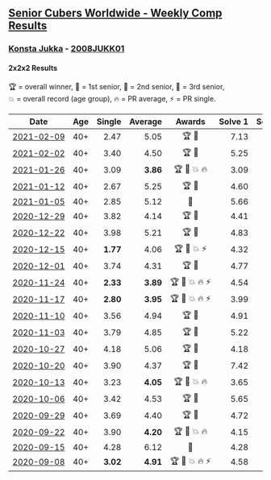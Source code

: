 <style>table {white-space: nowrap;}</style>

## [Senior Cubers Worldwide - Weekly Comp Results](/scw-comp/results/)
### [Konsta Jukka](README.md) - [2008JUKK01](https://www.worldcubeassociation.org/persons/2008JUKK01?event=222)
#### 2x2x2 Results

<span style="white-space: nowrap;">🏆 = overall winner</span>, <span style="white-space: nowrap;">🥇 = 1st senior</span>, <span style="white-space: nowrap;">🥈 = 2nd senior</span>, <span style="white-space: nowrap;">🥉 = 3rd senior</span>, <span style="white-space: nowrap;">💥 = overall record (age group)</span>, <span style="white-space: nowrap;">🔥 = PR average</span>, <span style="white-space: nowrap;">⚡ = PR single</span>.

| Date | Age | Single | Average | Awards | Solve 1 | Solve 2 | Solve 3 | Solve 4 | Solve 5 | Video |
| :--: | :--: | --: | --: | :--: | --: | --: | --: | --: | --: | :-- |
| [2021-02-09](../../results/2021-02-09/222.md) | 40+ | 2.47 | 5.05 | 🏆 🥇 | 7.13 | 4.37 | 9.39 | 3.66 | 2.47 | [Desktop](https://www.facebook.com/events/749806039307047/permalink/753823152238669) / [Mobile](https://m.facebook.com/events/749806039307047?view=permalink&id=753823152238669) |
| [2021-02-02](../../results/2021-02-02/222.md) | 40+ | 3.40 | 4.50 | 🏆 🥇 | 5.25 | 4.49 | 11.38 | 3.75 | 3.40 | [Desktop](https://www.facebook.com/events/176364004262939/permalink/180425250523481) / [Mobile](https://m.facebook.com/events/176364004262939?view=permalink&id=180425250523481) |
| [2021-01-26](../../results/2021-01-26/222.md) | 40+ | 3.09 | **3.86** | 🏆 🥇 💥 🔥 | 3.09 | 4.55 | 3.71 | 4.04 | 3.83 | [Desktop](https://www.facebook.com/events/415506712992555/permalink/418938782649348) / [Mobile](https://m.facebook.com/events/415506712992555?view=permalink&id=418938782649348) |
| [2021-01-12](../../results/2021-01-12/222.md) | 40+ | 2.67 | 5.25 | 🏆 🥇 | 4.60 | 5.55 | 7.90 | 2.67 | 5.59 | [Desktop](https://www.facebook.com/events/154842819532367/permalink/157785015904814) / [Mobile](https://m.facebook.com/events/154842819532367?view=permalink&id=157785015904814) |
| [2021-01-05](../../results/2021-01-05/222.md) | 40+ | 2.85 | 5.12 | 🥇 | 5.66 | 2.85 | 8.22 | 5.13 | 4.56 | [Desktop](https://www.facebook.com/events/237822631087555/permalink/242278007308684) / [Mobile](https://m.facebook.com/events/237822631087555?view=permalink&id=242278007308684) |
| [2020-12-29](../../results/2020-12-29/222.md) | 40+ | 3.82 | 4.14 | 🏆 🥇 | 4.41 | 22.04 | 3.82 | 4.05 | 3.97 | [Desktop](https://www.facebook.com/events/807437066779451/permalink/811397259716765) / [Mobile](https://m.facebook.com/events/807437066779451?view=permalink&id=811397259716765) |
| [2020-12-22](../../results/2020-12-22/222.md) | 40+ | 3.98 | 5.21 | 🏆 🥇 | 4.83 | 4.89 | 3.98 | 5.92 | 5.96 | [Desktop](https://www.facebook.com/events/758481858355136/permalink/762453947957927) / [Mobile](https://m.facebook.com/events/758481858355136?view=permalink&id=762453947957927) |
| [2020-12-15](../../results/2020-12-15/222.md) | 40+ | **1.77** | 4.06 | 🏆 🥇 💥 ⚡ | 4.32 | 4.86 | **1.77** | 4.44 | 3.43 | [Desktop](https://www.facebook.com/events/804969103386330/permalink/808556873027553) / [Mobile](https://m.facebook.com/events/804969103386330?view=permalink&id=808556873027553) |
| [2020-12-01](../../results/2020-12-01/222.md) | 40+ | 3.74 | 4.31 | 🏆 🥇 | 4.77 | 4.11 | 4.04 | 4.97 | 3.74 | [Desktop](https://www.facebook.com/events/456949201957439/permalink/461685664817126) / [Mobile](https://m.facebook.com/events/456949201957439?view=permalink&id=461685664817126) |
| [2020-11-24](../../results/2020-11-24/222.md) | 40+ | **2.33** | **3.89** | 🏆 🥇 💥 🔥 ⚡ | 4.54 | 3.80 | **2.33** | 3.99 | 3.87 | [Desktop](https://www.facebook.com/events/418254925863499/permalink/422877398734585) / [Mobile](https://m.facebook.com/events/418254925863499?view=permalink&id=422877398734585) |
| [2020-11-17](../../results/2020-11-17/222.md) | 40+ | **2.80** | **3.95** | 🏆 🥇 💥 🔥 ⚡ | 3.99 | **2.80** | 3.18 | 4.67 | 4.95 | [Desktop](https://www.facebook.com/events/770207250227350/permalink/774783456436396) / [Mobile](https://m.facebook.com/events/770207250227350?view=permalink&id=774783456436396) |
| [2020-11-10](../../results/2020-11-10/222.md) | 40+ | 3.56 | 4.94 | 🏆 🥇 | 4.91 | 4.32 | 5.58 | 14.98 | 3.56 | [Desktop](https://www.facebook.com/events/355672432175632/permalink/360670721675803) / [Mobile](https://m.facebook.com/events/355672432175632?view=permalink&id=360670721675803) |
| [2020-11-03](../../results/2020-11-03/222.md) | 40+ | 3.79 | 4.85 | 🏆 🥇 | 5.22 | 3.79 | 5.18 | 4.65 | 4.71 | [Desktop](https://www.facebook.com/events/1239637256416110/permalink/1245109302535572) / [Mobile](https://m.facebook.com/events/1239637256416110?view=permalink&id=1245109302535572) |
| [2020-10-27](../../results/2020-10-27/222.md) | 40+ | 4.18 | 5.06 | 🏆 🥇 | 4.18 | 4.79 | 5.17 | 5.21 | 6.18 | [Desktop](https://www.facebook.com/events/814285582657691/permalink/818979362188313) / [Mobile](https://m.facebook.com/events/814285582657691?view=permalink&id=818979362188313) |
| [2020-10-20](../../results/2020-10-20/222.md) | 40+ | 3.90 | 4.37 | 🏆 🥇 | 7.42 | 4.68 | 3.90 | 4.34 | 4.08 | [Desktop](https://www.facebook.com/events/1017705805364611/permalink/1021626908305834) / [Mobile](https://m.facebook.com/events/1017705805364611?view=permalink&id=1021626908305834) |
| [2020-10-13](../../results/2020-10-13/222.md) | 40+ | 3.23 | **4.05** | 🏆 🥇 💥 🔥 | 3.65 | 3.99 | 4.52 | 4.50 | 3.23 | [Desktop](https://www.facebook.com/events/2855876438029747/permalink/2860691407548250) / [Mobile](https://m.facebook.com/events/2855876438029747?view=permalink&id=2860691407548250) |
| [2020-10-06](../../results/2020-10-06/222.md) | 40+ | 3.42 | 4.53 | 🏆 🥇 | 5.65 | 4.60 | 5.57 | 3.42 | 3.42 | [Desktop](https://www.facebook.com/events/2645965315652815/permalink/2649584791957534) / [Mobile](https://m.facebook.com/events/2645965315652815?view=permalink&id=2649584791957534) |
| [2020-09-29](../../results/2020-09-29/222.md) | 40+ | 3.69 | 4.40 | 🏆 🥇 | 4.72 | 3.69 | 4.57 | 4.31 | 4.33 | [Desktop](https://www.facebook.com/events/1202263490156156/permalink/1206036753112163) / [Mobile](https://m.facebook.com/events/1202263490156156?view=permalink&id=1206036753112163) |
| [2020-09-22](../../results/2020-09-22/222.md) | 40+ | 3.90 | **4.20** | 🏆 🥇 💥 🔥 | 4.15 | 4.49 | 3.90 | 3.97 | 4.91 | [Desktop](https://www.facebook.com/events/349197636276246/permalink/351967605999249) / [Mobile](https://m.facebook.com/events/349197636276246?view=permalink&id=351967605999249) |
| [2020-09-15](../../results/2020-09-15/222.md) | 40+ | 4.28 | 6.12 | 🥈 | 4.28 | 5.83 | 6.32 | 6.83 | 6.22 | [Desktop](https://www.facebook.com/events/3404368289613252/permalink/3422574694459278) / [Mobile](https://m.facebook.com/events/3404368289613252?view=permalink&id=3422574694459278) |
| [2020-09-08](../../results/2020-09-08/222.md) | 40+ | **3.02** | **4.91** | 🏆 🥇 💥 🔥 ⚡ | 4.58 | **3.02** | 5.82 | 4.80 | 5.34 | [Desktop](https://www.facebook.com/events/660661614881054/permalink/663650014582214) / [Mobile](https://m.facebook.com/events/660661614881054?view=permalink&id=663650014582214) |


<!-- Global site tag (gtag.js) - Google Analytics -->
<script async src="https://www.googletagmanager.com/gtag/js?id=UA-86348435-3"></script>
<script>window.dataLayer = window.dataLayer || []; function gtag() {dataLayer.push(arguments);} gtag('js', new Date()); gtag('config', 'UA-86348435-3');</script>
